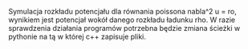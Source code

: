 Symulacja rozkładu potencjału dla równania poissona nabla^2 u = ro, wynikiem jest potencjał wokół danego rozkładu ładunku rho.
W razie sprawdzenia działania programów potrzebna będzie zmiana ścieżki w pythonie na tą w której c++ zapisuje pliki.
